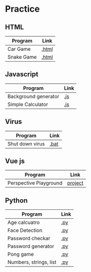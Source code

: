 # Practice

## HTML
Program | Link
-- | --
Car Game | [.html](https://github.com/jatinkoli/Practice/blob/master/HTML/Car%20Game/car%20game.html)
Snake Game | [.html](https://github.com/jatinkoli/Practice/blob/master/HTML/Snake%20Game/Snake%20game.html)

## Javascript
Program | Link
-- | --
Background generator | [.js](https://github.com/jatinkoli/Practice/tree/master/Javascript/Background%20generator)
Simple Calculator  | [.js](https://github.com/jatinkoli/Practice/tree/master/Javascript/Simple%20Calculator%20using%20HTML%2C%20CSS%2CJS)

## Virus
Program | Link
-- | --
Shut down virus | [.bat](https://github.com/jatinkoli/Practice/blob/master/Virus/love.bat)

## Vue js
Program | Link
-- | --
Perspective Playground | [project](https://github.com/jatinkoli/Practice/tree/master/Vue%20js/Perspective%20Playground)

## Python
Program | Link
-- | --
Age calcuatro | [.py](https://github.com/jatinkoli/Practice/blob/master/python/Age%20calcuatro/main.py)
Face Detection | [.py](https://github.com/jatinkoli/Practice/tree/master/python/Face%20Detection%20Project)
Password checkar | [.py](https://github.com/jatinkoli/Practice/blob/master/python/Password%20checkar/main.py)
Password generator | [.py](https://github.com/jatinkoli/Practice/blob/master/python/Password-generator/main.py)
Pong game | [.py](https://github.com/jatinkoli/Practice/blob/master/python/Pong%20game/pong%20game.py)
Numbers, strings, list | [.py](https://github.com/jatinkoli/Practice/blob/master/python/numbers%2C%20String%2C%20list/Untitled.ipynb)
